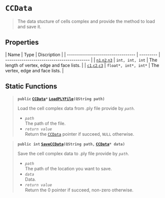 # `CCData`
<a id="this"></a>

[`CCData`]: #this

> The data stucture of cells complex and provide the method to load and save it.

## Properties
[`n1`]: #n
[`n2`]: #n
[`n3`]: #n
[`c1`]: #c1
[`c2`]: #c2
[`c3`]: #c3
| Name                               | Type      | Discription                                |
| ---------------------------------- | --------- | ------------------------------------------ |
| [`n1`],[`n2`],[`n3`]<a id='n'></a> | `int, int, int`     | The length of vertex, edge and face lists. |
| [`c1`],[`c2`],[`c3`]<a id='c'></a> | `float*, int*, int*` | The vertex, edge and face lists.           |

## Static Functions
[`LoadPLYFile`]:#load-ply-file
> <a id='load-ply-file'></a>
> **`public` [`CCData`]`*`  [`LoadPLYFile`]`(QString path)`**  
> 
> Load the cell complex data from .ply file provide by *`path`*.
> 
> * *`path`*  
>   The path of the file.
> * *`return value`*  
>   Return the [`CCData`] pointer if succeed, `NULL` otherwise.

[`SaveCCData`]:#save-ccdata
> <a id='save-ccdata'></a>
> **`public int`  [`SaveCCData`]`(QString path,` [`CCData`]`* data)`**  
> 
> Save the cell complex data to .ply file provide by *`path`*.
> 
> * *`path`*  
>   The path of the location you want to save.
> * *`data`*  
>   Data.
> * *`return value`*  
>   Return the 0 pointer if succeed, non-zero otherwise.